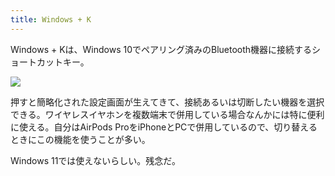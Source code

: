 ```yaml
---
title: Windows + K
---
```

Windows + Kは、Windows 10でペアリング済みのBluetooth機器に接続するショートカットキー。

![](https://lh6.googleusercontent.com/0rCiQ6oAaSaYVkTUksk_aH1BxnBqbd0YTQz-VAVjcsV7FUa4o0zVL9f1utncgpYAHKeZVjCdTFNrpXf8LNzTDjdAFwHRezS9_aEVV1JX1XUNQMq_OewL4b7EB0DtkKRiulG9kAFlskwWTEc_SeFUfH309CSLM0kKV0D4hyFDvmck0Q60QPao_TaA)

押すと簡略化された設定画面が生えてきて、接続あるいは切断したい機器を選択できる。ワイヤレスイヤホンを複数端末で併用している場合なんかには特に便利に使える。自分はAirPods ProをiPhoneとPCで併用しているので、切り替えるときにこの機能を使うことが多い。

Windows 11では使えないらしい。残念だ。
